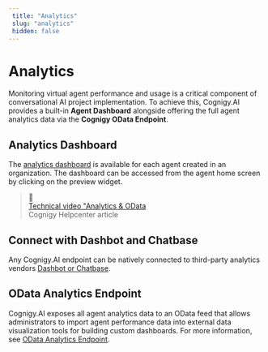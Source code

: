 ```yaml
---
 title: "Analytics" 
 slug: "analytics" 
 hidden: false 
---
```

# Analytics

Monitoring virtual agent performance and usage is a critical component of conversational AI project implementation. To achieve this, Cognigy.AI provides a built-in **Agent Dashboard** alongside offering the full agent analytics data via the **Cognigy OData Endpoint**.

## Analytics Dashboard
<div class="divider"></div>

The [analytics dashboard](agents-analytics.md) is available for each agent created in an organization. The dashboard can be accessed from the agent home screen by clicking on the preview widget.

<blockquote class="callout callout_info" theme="📘">
    <span class="callout-icon">📘</span>
    <div class="callout-heading">
      <div class="callout-text">
         <a href="https://support.cognigy.com/hc/en-us/articles/360019467199-Cognigy-Sessions-Analytics-OData" target="_blank" >Technical video "Analytics & OData</a>
      </div>
      <div class="callout-subtext">
            Cognigy Helpcenter article
      </div>
   </div>
</blockquote>


## Connect with Dashbot and Chatbase
<div class="divider"></div>

Any Cognigy.AI endpoint can be natively connected to third-party analytics vendors [Dashbot or Chatbase](../../endpoints/data-protection-and-analytics.md#available-external-analytics-services).


## OData Analytics Endpoint

<div class="divider"></div>

Cognigy.AI exposes all agent analytics data to an OData feed that allows administrators to import agent performance data into external data visualization tools for building custom dashboards. For more information, see [OData Analytics Endpoint](odata-analytics-endpoint.md).